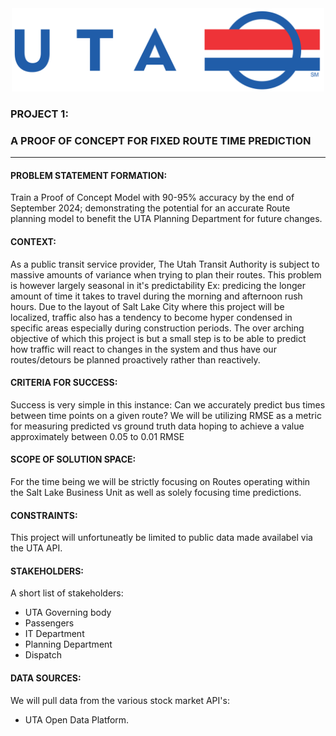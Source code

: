 <div style="text-align: center;">
  <img src="../Images/UTA_logo.png" alt="UTA LOGO" height="133" width="500">
</div>

### PROJECT 1:
### A PROOF OF CONCEPT FOR FIXED ROUTE TIME PREDICTION
***

#### PROBLEM STATEMENT FORMATION:

Train a Proof of Concept Model with 90-95% accuracy by the end of September 2024; demonstrating the potential for an accurate Route planning model to benefit the UTA Planning Department for future changes.

#### CONTEXT:
As a public transit service provider, The Utah Transit Authority is subject to massive amounts of variance when trying to plan their routes.  This problem is however largely seasonal in it's predictability Ex: predicing the longer amount of time it takes to travel during the morning and afternoon rush hours.  Due to the layout of Salt Lake City where this project will be localized, traffic also has a tendency to become hyper condensed in specific areas especially during construction periods.  The over arching objective of which this project is but a small step is to be able to predict how traffic will react to changes in the system and thus have our routes/detours be planned proactively rather than reactively.

#### CRITERIA FOR SUCCESS:
Success is very simple in this instance: Can we accurately predict bus times between time points on a given route?  We will be utilizing RMSE as a metric for measuring predicted vs ground truth data hoping to achieve a value approximately between 0.05 to 0.01 RMSE

#### SCOPE OF SOLUTION SPACE:
For the time being we will be strictly focusing on Routes operating within the Salt Lake Business Unit as well as solely focusing time predictions.

#### CONSTRAINTS:
This project will unfortuneatly be limited to public data made availabel via the UTA API.

#### STAKEHOLDERS:
A short list of stakeholders:
- UTA Governing body
- Passengers
- IT Department
- Planning Department
- Dispatch

#### DATA SOURCES:
We will pull data from the various stock market API's:
- UTA Open Data Platform.